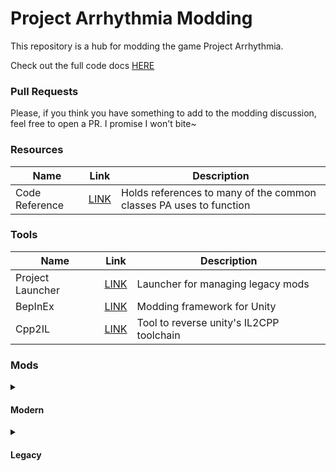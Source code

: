 # Project Arrhythmia Modding
This repository is a hub for modding the game Project Arrhythmia.

Check out the full code docs [HERE](https://lcraver.github.io/pa-modding/)

### Pull Requests
Please, if you think you have something to add to the modding discussion, feel free to open a PR. I promise I won't bite~

### Resources 
| Name | Link | Description |
| ---- | ---- | ----------- |
| Code Reference | [LINK](https://lcraver.github.io/pa-modding/) | Holds references to many of the common classes PA uses to function |

### Tools
| Name | Link | Description |
| ---- | ---- | ----------- |
| Project Launcher | [LINK](https://github.com/RTMecha/ProjectLauncher) | Launcher for managing legacy mods |
| BepInEx | [LINK](https://github.com/BepInEx/BepInEx) | Modding framework for Unity |
| Cpp2IL | [LINK](https://github.com/SamboyCoding/Cpp2IL) | Tool to reverse unity's IL2CPP toolchain |


### Mods
<details>
	<summary><h4>Modern</h4></summary>

Mods made for the modern versions of the game.

| Name | Link | Description |
| ---- | ---- | ----------- |
| Multiplayer | [LINK](https://github.com/Aiden-ytarame/PAMultiplayer) | Multiplayer implemented with steam! |
| Replace Prefabs | [LINK](https://github.com/Aiden-ytarame/ReplacePrefab) | Replace a prefab and all its instances with a new one |
| Prefab On Object | [LINK](https://github.com/Aiden-ytarame/PrefabOnObject) | Spawn prefabs in the position (or rotation) of another object |

</details>

<details>
	<summary><h4>Legacy</h4></summary>

Mods in this section were made for a legacy version of the game. It is still accessible via ["legacy" beta](https://steamcommunity.com/sharedfiles/filedetails/?id=2278623545).

| Name | Link | Description |
| ---- | ---- | ----------- |
| BetterLegacy | [LINK](https://github.com/RTMecha/BetterLegacy) | Make Project Arrhythmia (Legacy branch) better with this all encompassing mod!  |
</details>





